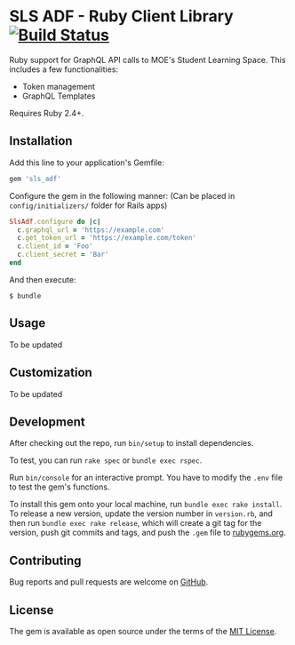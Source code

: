 # SLS ADF - Ruby Client Library [![Build Status](https://travis-ci.org/moexmen/sls_adf.svg?branch=master)](https://travis-ci.org/moexmen/sls_adf)

Ruby support for GraphQL API calls to MOE's Student Learning Space.
This includes a few functionalities:
  - Token management
  - GraphQL Templates

Requires Ruby 2.4+.

## Installation

Add this line to your application's Gemfile:

```ruby
gem 'sls_adf'
```

Configure the gem in the following manner:
(Can be placed in `config/initializers/` folder for Rails apps)

```ruby
SlsAdf.configure do |c|
  c.graphql_url = 'https://example.com'
  c.get_token_url = 'https://example.com/token'
  c.client_id = 'Foo'
  c.client_secret = 'Bar'
end
```

And then execute:

    $ bundle

## Usage
To be updated

## Customization
To be updated

## Development

After checking out the repo, run `bin/setup` to install dependencies.

To test, you can run `rake spec` or `bundle exec rspec`.

Run `bin/console` for an interactive prompt. You have to modify the
`.env` file to test the gem's functions.

To install this gem onto your local machine, run `bundle exec rake install`. To release a new version, update the version number in `version.rb`, and then run `bundle exec rake release`, which will create a git tag for the version, push git commits and tags, and push the `.gem` file to [rubygems.org](https://rubygems.org).

## Contributing

Bug reports and pull requests are welcome on [GitHub](https://github.com/moexmen/adf_ruby).

## License

The gem is available as open source under the terms of the [MIT License](https://opensource.org/licenses/MIT).
